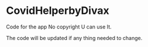 # CovidHelperbyDivax
Code for the app
No copyright U can use It.

The code will be updated if any thing needed to change.
